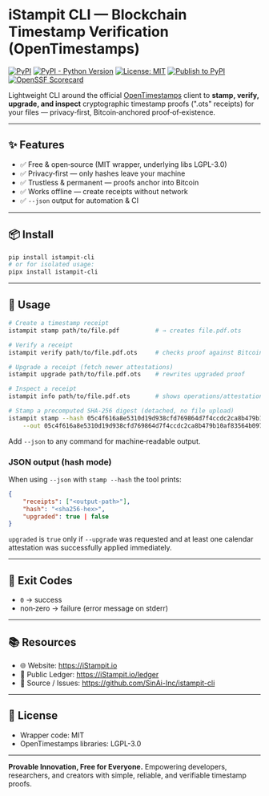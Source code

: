 # iStampit CLI — Blockchain Timestamp Verification (OpenTimestamps)

<!-- badges: start -->
[![PyPI](https://img.shields.io/pypi/v/istampit-cli)](https://pypi.org/project/istampit-cli/)
[![PyPI - Python Version](https://img.shields.io/pypi/pyversions/istampit-cli)](https://pypi.org/project/istampit-cli/)
[![License: MIT](https://img.shields.io/badge/License-MIT-yellow.svg)](https://opensource.org/licenses/MIT)
[![Publish to PyPI](https://github.com/SinAi-Inc/istampit-cli/actions/workflows/publish.yml/badge.svg)](https://github.com/SinAi-Inc/istampit-cli/actions/workflows/publish.yml)
[![OpenSSF Scorecard](https://api.securityscorecards.dev/projects/github.com/SinAi-Inc/istampit-cli/badge)](https://securityscorecards.dev/viewer/?uri=github.com/SinAi-Inc/istampit-cli)
<!-- badges: end -->

Lightweight CLI around the official [OpenTimestamps](https://opentimestamps.org) client to **stamp, verify, upgrade, and inspect** cryptographic timestamp proofs (".ots" receipts) for your files — privacy‑first, Bitcoin‑anchored proof‑of‑existence.

---

## ✨ Features

* ✅ Free & open‑source (MIT wrapper, underlying libs LGPL-3.0)
* ✅ Privacy‑first — only hashes leave your machine
* ✅ Trustless & permanent — proofs anchor into Bitcoin
* ✅ Works offline — create receipts without network
* ✅ `--json` output for automation & CI

---

## 📦 Install

```bash
pip install istampit-cli
# or for isolated usage:
pipx install istampit-cli
```

---

## 🚀 Usage

```bash
# Create a timestamp receipt
istampit stamp path/to/file.pdf          # → creates file.pdf.ots

# Verify a receipt
istampit verify path/to/file.pdf.ots     # checks proof against Bitcoin

# Upgrade a receipt (fetch newer attestations)
istampit upgrade path/to/file.pdf.ots    # rewrites upgraded proof

# Inspect a receipt
istampit info path/to/file.pdf.ots       # shows operations/attestations

# Stamp a precomputed SHA-256 digest (detached, no file upload)
istampit stamp --hash 05c4f616a8e5310d19d938cfd769864d7f4ccdc2ca8b479b10af83564b097af9 \
	--out 05c4f616a8e5310d19d938cfd769864d7f4ccdc2ca8b479b10af83564b097af9.ots
```

Add `--json` to any command for machine‑readable output.

### JSON output (hash mode)

When using `--json` with `stamp --hash` the tool prints:

```json
{
	"receipts": ["<output-path>"],
	"hash": "<sha256-hex>",
	"upgraded": true | false
}
```

`upgraded` is `true` only if `--upgrade` was requested and at least one calendar attestation was successfully applied immediately.

---

## 🔢 Exit Codes

* `0` → success
* non‑zero → failure (error message on stderr)

---

## 📚 Resources

* 🌐 Website: <https://iStampit.io>
* 🧾 Public Ledger: <https://iStampit.io/ledger>
* 🐙 Source / Issues: <https://github.com/SinAi-Inc/istampit-cli>

---

## 📜 License

* Wrapper code: MIT
* OpenTimestamps libraries: LGPL-3.0

---

**Provable Innovation, Free for Everyone.**
Empowering developers, researchers, and creators with simple, reliable, and verifiable timestamp proofs.
